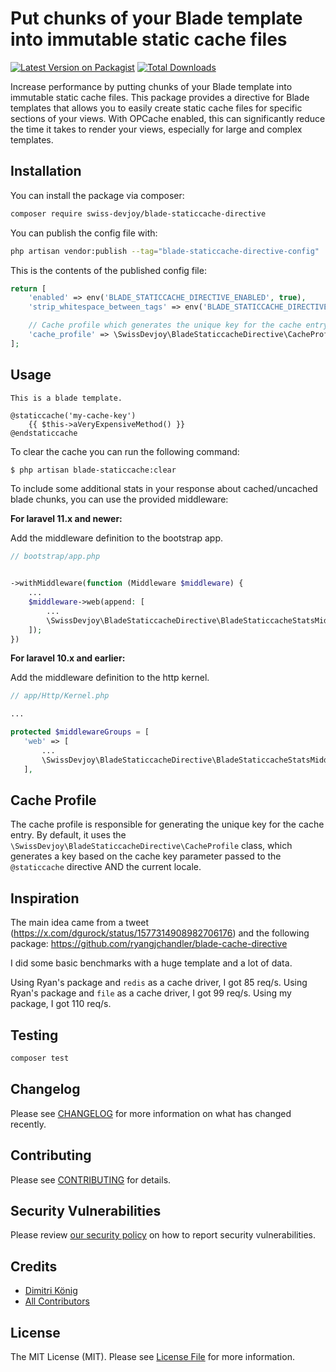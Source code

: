 # Put chunks of your Blade template into immutable static cache files

[![Latest Version on Packagist](https://img.shields.io/packagist/v/swiss-devjoy/blade-staticcache-directive.svg?style=flat-square)](https://packagist.org/packages/swiss-devjoy/blade-staticcache-directive)
[![Total Downloads](https://img.shields.io/packagist/dt/swiss-devjoy/blade-staticcache-directive.svg?style=flat-square)](https://packagist.org/packages/swiss-devjoy/blade-staticcache-directive)

Increase performance by putting chunks of your Blade template into immutable static cache files. This package provides a directive for Blade templates that allows you to easily create static cache files for specific sections of your views. With OPCache enabled, this can significantly reduce the time it takes to render your views, especially for large and complex templates.

## Installation

You can install the package via composer:

```bash
composer require swiss-devjoy/blade-staticcache-directive
```

You can publish the config file with:

```bash
php artisan vendor:publish --tag="blade-staticcache-directive-config"
```

This is the contents of the published config file:

```php
return [
    'enabled' => env('BLADE_STATICCACHE_DIRECTIVE_ENABLED', true),
    'strip_whitespace_between_tags' => env('BLADE_STATICCACHE_DIRECTIVE_STRIP_WHITESPACE_BETWEEN_TAGS', true),

    // Cache profile which generates the unique key for the cache entry
    'cache_profile' => \SwissDevjoy\BladeStaticcacheDirective\CacheProfile::class,
];
```

## Usage

```blade
This is a blade template.

@staticcache('my-cache-key')
    {{ $this->aVeryExpensiveMethod() }}
@endstaticcache
```

To clear the cache you can run the following command:

```bash
$ php artisan blade-staticcache:clear
```

To include some additional stats in your response about cached/uncached blade chunks, you can use the provided middleware:

**For laravel 11.x and newer:**

Add the middleware definition to the bootstrap app.

```php
// bootstrap/app.php


->withMiddleware(function (Middleware $middleware) {
    ...
    $middleware->web(append: [
        ...
        \SwissDevjoy\BladeStaticcacheDirective\BladeStaticcacheStatsMiddleware::class,
    ]);
})

```

**For laravel 10.x and earlier:**

Add the middleware definition to the http kernel.


```php
// app/Http/Kernel.php

...

protected $middlewareGroups = [
   'web' => [
       ...
       \SwissDevjoy\BladeStaticcacheDirective\BladeStaticcacheStatsMiddleware::class,
   ],

```

## Cache Profile

The cache profile is responsible for generating the unique key for the cache entry. By default, it uses the `\SwissDevjoy\BladeStaticcacheDirective\CacheProfile` class, which generates a key based on the cache key parameter passed to the `@staticcache` directive AND the current locale.

## Inspiration

The main idea came from a tweet (https://x.com/dgurock/status/1577314908982706176) and the following package: https://github.com/ryangjchandler/blade-cache-directive

I did some basic benchmarks with a huge template and a lot of data.

Using Ryan's package and `redis` as a cache driver, I got 85 req/s.
Using Ryan's package and `file` as a cache driver, I got 99 req/s.
Using my package, I got 110 req/s.

## Testing

```bash
composer test
```

## Changelog

Please see [CHANGELOG](CHANGELOG.md) for more information on what has changed recently.

## Contributing

Please see [CONTRIBUTING](CONTRIBUTING.md) for details.

## Security Vulnerabilities

Please review [our security policy](../../security/policy) on how to report security vulnerabilities.

## Credits

- [Dimitri König](https://github.com/dimitri-koenig)
- [All Contributors](../../contributors)

## License

The MIT License (MIT). Please see [License File](LICENSE.md) for more information.
